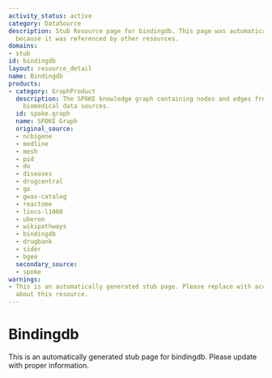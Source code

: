 ```yaml
---
activity_status: active
category: DataSource
description: Stub Resource page for bindingdb. This page was automatically generated
  because it was referenced by other resources.
domains:
- stub
id: bindingdb
layout: resource_detail
name: Bindingdb
products:
- category: GraphProduct
  description: The SPOKE knowledge graph containing nodes and edges from multiple
    biomedical data sources.
  id: spoke.graph
  name: SPOKE Graph
  original_source:
  - ncbigene
  - medline
  - mesh
  - pid
  - do
  - diseases
  - drugcentral
  - go
  - gwas-catalog
  - reactome
  - lincs-l1000
  - uberon
  - wikipathways
  - bindingdb
  - drugbank
  - sider
  - bgee
  secondary_source:
  - spoke
warnings:
- This is an automatically generated stub page. Please replace with accurate information
  about this resource.
---
```

# Bindingdb

This is an automatically generated stub page for bindingdb. Please update with proper information.